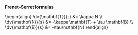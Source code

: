 **Frenet–Serret formulas**

\begin{align}
\dv{\mathbf{T}}{s} &= \kappa N \\\\\
\dv{\mathbf{N}}{s} &= -\kappa \mathbf{T} + \tau \mathbf{B} \\\\\
\dv{\mathbf{B}}{s} &= -\tau\mathbf{N}
\end{align}